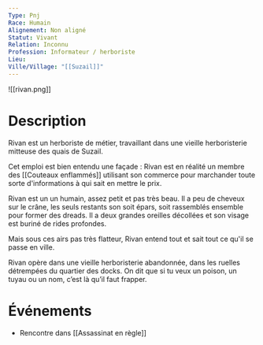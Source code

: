 ```yaml
---
Type: Pnj
Race: Humain
Alignement: Non aligné
Statut: Vivant
Relation: Inconnu
Profession: Informateur / herboriste
Lieu:
Ville/Village: "[[Suzail]]"
---
```

![[rivan.png]]
# Description

Rivan est un herboriste de métier, travaillant dans une vieille herboristerie mitteuse des quais de Suzail.

Cet emploi est bien entendu une façade : Rivan est en réalité un membre des [[Couteaux enflammés]] utilisant son commerce pour marchander toute sorte d'informations à qui sait en mettre le prix.

Rivan est un un humain, assez petit et pas très beau. Il a peu de cheveux sur le crâne, les seuls restants son soit épars, soit rassemblés ensemble pour former des dreads. Il a deux grandes oreilles décollées et son visage est buriné de rides profondes.

Mais sous ces airs pas très flatteur, Rivan entend tout et sait tout ce qu'il se passe en ville.

Rivan opère dans une vieille herboristerie abandonnée, dans les ruelles détrempées du quartier des docks. On dit que si tu veux un poison, un tuyau ou un nom, c’est là qu’il faut frapper.

# Événements
- Rencontre dans [[Assassinat en règle]]